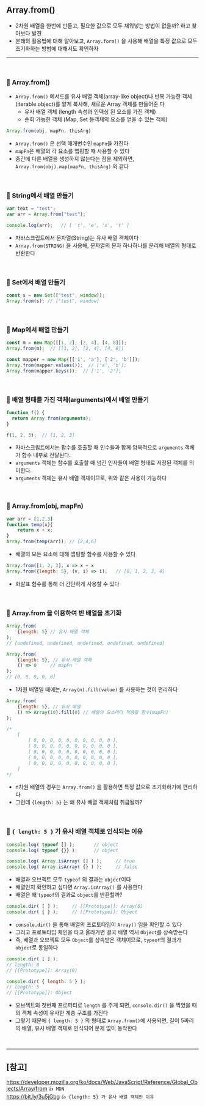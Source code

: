 ## Array.from()

- 2차원 배열을 한번에 만들고, 필요한 값으로 모두 채워넣는 방법이 없을까? 하고 찾아보다 발견
- 본래의 활용법에 대해 알아보고, `Array.form()` 을 사용해 배열을 특정 값으로 모두 초기화하는 방법에 대해서도 확인하자

<hr>

<br>

### 🚀 Array.from()
- `Array.from()` 메서드를 유사 배열 객체(array-like object)나 반복 가능한 객체(iterable object)를 얕게 복사해, 새로운 Array 객체를 만들어준
다 
    - 유사 배열 객체 (length 속성과 인덱싱 된 요소를 가진 객체)
    - 순회 가능한 객체 (Map, Set 등객체의 요소를 얻을 수 있는 객체)
```jsx
Array.from(obj, mapFn, thisArg)
```
- `Array.from()` 은 선택 매개변수인 `mapFn`을 가진다
- `mapFn`은 배열의 각 요소를 맵핑할 때 사용할 수 있다
- 중간에 다른 배열을 생성하지 않는다는 점을 제외하면, `Array.from(obj).map(mapFn, thisArg)` 와 같다

<br>

### 🚀 String에서 배열 만들기
```javascript
var text = "test";
var arr = Array.from("test");   

console.log(arr);   // [ 't', 'e', 's', 't' ]
```
- 자바스크립트에서 문자열(String)는 유사 배열 객체이다
- `Array.from(STRING)` 을 사용해, 문자열의 문자 하나하나를 분리해 배열의 형태로 반환한다

<br>

### 🚀 Set에서 배열 만들기
```javascript
const s = new Set(["test", window]);
Array.from(s); // ["test", window]
```

<br>

### 🚀 Map에서 배열 만들기
```javascript
const m = new Map([[1, 2], [2, 4], [4, 8]]);
Array.from(m);  // [[1, 2], [2, 4], [4, 8]]

const mapper = new Map([['1', 'a'], ['2', 'b']]);
Array.from(mapper.values());  // ['a', 'b'];
Array.from(mapper.keys());  // ['1', '2'];
```

<br>

### 🚀 배열 형태를 가진 객체(arguments)에서 배열 만들기
```javascript
function f() {
  return Array.from(arguments);
}

f(1, 2, 3);  // [1, 2, 3]
```
- 자바스크립트에서는 함수를 호출할 때 인수들과 함께 암묵적으로 `arguments` 객체가 함수 내부로 전달된다.
- `arguments` 객체는 함수를 호출할 때 넘긴 인자들이 배열 형태로 저장된 객체를 의미한다.
- `arguments` 객체는 유사 배열 객체이므로, 위와 같은 사용이 가능하다

<br>

### 🚀 Array.from(obj, mapFn)
```javascript
var arr = [1,2,3]
function temp(x){
    return x + x;
}
Array.from(temp(arr)); // [2,4,6]
```
- 배열의 모든 요소에 대해 맵핑할 함수를 사용할 수 있다

```javascript
Array.from([1, 2, 3], x => x + x
Array.from({length: 5}, (v, i) => i);   // [0, 1, 2, 3, 4]
```
- 화살표 함수를 통해 더 간단하게 사용할 수 있다    

<br>

### 🚀 Array.from 을 이용하여 빈 배열을 초기화
```javascript
Array.from(
    {length: 5} // 유사 배열 객체
);
// [undefined, undefined, undefined, undefined, undefined]
```
```javascript
Array.from(
    {length: 5}, // 유사 배열 객체
    () => 0     // mapFn
);
// [0, 0, 0, 0, 0]
```
- 1차원 배열일 때에는,  `Array(n).fill(value)` 를 사용하는 것이 편리하다
```javascript
Array.from(
    {length: 5}, // 유사 배열
    () => Array(10).fill(0) // 배열의 요소마다 적용할 함수(mapFn)
);

/* 
    [
        [ 0, 0, 0, 0, 0, 0, 0, 0, 0, 0 ],
        [ 0, 0, 0, 0, 0, 0, 0, 0, 0, 0 ],
        [ 0, 0, 0, 0, 0, 0, 0, 0, 0, 0 ],
        [ 0, 0, 0, 0, 0, 0, 0, 0, 0, 0 ],
        [ 0, 0, 0, 0, 0, 0, 0, 0, 0, 0 ],
    ]
*/
```
- n차원 배열의 경우는 `Array.from()` 을 활용하면 특정 값으로 초기화하기에 편리하다
- 그런데 `{length: 5}` 는 왜 유사 배열 객체처럼 취급될까?

<br>

### 🚀 `{ length: 5 }` 가 유사 배열 객체로 인식되는 이유
```jsx
console.log( typeof [] );       // object
console.log( typeof {}} );      // object

console.log( Array.isArray( [] ) );     // true
console.log( Array.isArray( {} ) );     // false
```
- 배열과 오브젝트 모두 `typeof` 의 결과는 `object`이다
- 배열인지 확인하고 싶다면 `Array.isArray()` 를 사용한다
- 배열은 왜 `typeof`의 결과로 `object`를 반환할까?
```jsx
console.dir( [ ] );     // [[Prototype]]: Array(0)
console.dir( { } );     // [[Prototype]]: Object 
```
- `console.dir()` 을 통해 배열의 프로토타입이 `Array()` 임을 확인할 수 있다
- 그리고 프로토타입 체인을 타고 올라가면 결국 배열 역시 `Object`를 상속받는다
- 즉, 배열과 오브젝트 모두 `Object`를 상속받은 객체이므로, `typeof`의 결과가 `object`로 동일하다
```jsx
console.dir( [ ] );     
// length: 0
// [[Prototype]]: Array(0)

console.dir( { length: 5 } );    
// length: 5
// [[Prototype]]: Object 
```
- 오브젝트의 첫번째 프로퍼티로 `length` 를 주게 되면, `console.dir()` 을 찍었을 때의 객체 속성이 유사한 계층 구조를 가진다
- 그렇기 때문에 `{ length: 5 }` 의 형태로 `Array.from()`에 사용되면, 길이 5짜리의 배열, 유사 배열 객체로 인식되어 문제 없이 동작한다


<br>
<hr>

## [참고]

https://developer.mozilla.org/ko/docs/Web/JavaScript/Reference/Global_Objects/Array/from `👍 MDN` <br>
https://bit.ly/3u5jGbg `👍 {length: 5} 가 유사 배열 객체인 이유`
